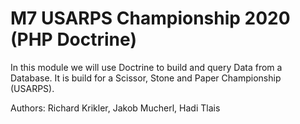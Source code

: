 # M7 USARPS Championship 2020 (PHP Doctrine)

In this module we will use Doctrine to build and query Data from a Database. It is build for a Scissor, Stone and Paper Championship (USARPS).

Authors: Richard Krikler, Jakob Mucherl, Hadi Tlais
